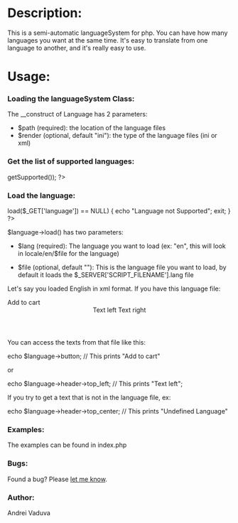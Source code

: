 # Description:
This is a semi-automatic languageSystem for php. You can have how many languages you want at the same time. It's easy to translate from one language to another, and it's really easy to use.

# Usage:

### Loading the languageSystem Class:

<?php
	require_once("Language.class.php");
	$language = new Language("locale","xml");
?>

The __construct of Language has 2 parameters:

* $path (required): the location of the language files
* $render (optional, default "ini"): the type of the language files (ini or xml)

### Get the list of supported languages:

<?php
	print_r($language->getSupported());
?>

### Load the language:

<?php
	if($language->load($_GET['language']) == NULL)
	{
		echo "Language not Supported";
		exit;
	}
?>

$language->load() has two parameters:

* $lang (required): The language you want to load (ex: "en", this will look in locale/en/$file for the language) 

* $file (optional, default ""): This is the language file you want to load, by default it loads the $_SERVER['SCRIPT_FILENAME'].lang file

Let's say you loaded English in xml format.
If you have this language file:

<?xml version="1.0" encoding="UTF-8"?> 
<language>
	<button_add>Add to cart</button_add>
	<header>
		<top_left>Text left</top_left>
		<top_right>Text right</top_right>
	</header>
</language>

You can access the texts from that file like this:

echo $language->button; // This prints "Add to cart"

or

echo $language->header->top_left; // This prints "Text left";

If you try to get a text that is not in the language file, ex:

echo $language->header->top_center; // This prints "Undefined Language"

### Examples:
The examples can be found in index.php

### Bugs:

Found a bug? Please [let me know](https://github.com/lynxaegon/extendedTextarea/issues).

### Author:
Andrei Vaduva
